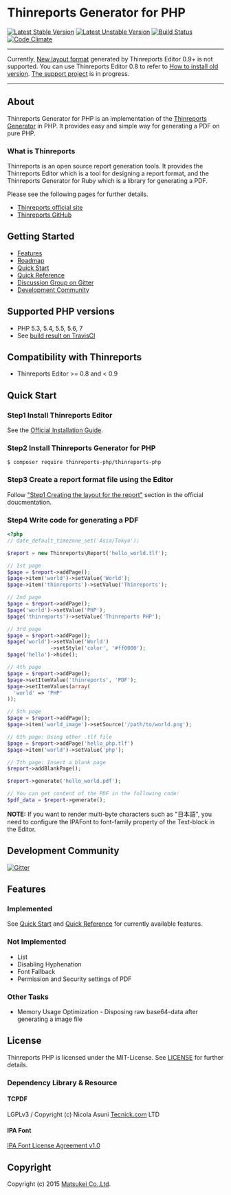 # Thinreports Generator for PHP

[![Latest Stable Version](https://poser.pugx.org/thinreports-php/thinreports-php/version)](https://packagist.org/packages/thinreports-php/thinreports-php)
[![Latest Unstable Version](https://poser.pugx.org/thinreports-php/thinreports-php/v/unstable)](//packagist.org/packages/thinreports-php/thinreports-php)
[![Build Status](https://travis-ci.org/thinreports-php/thinreports-php.svg?branch=master)](https://travis-ci.org/thinreports-php/thinreports-php)
[![Code Climate](https://codeclimate.com/github/thinreports-php/thinreports-php/badges/gpa.svg)](https://codeclimate.com/github/thinreports-php/thinreports-php)

---

Currently, [New layout format](https://github.com/thinreports/thinreports/issues/4) generated by Thinreports Editor 0.9+ is not supported. You can use Thinreports Editor 0.8 to refer to [How to install old version](http://www.thinreports.org/documentation/en/getting-started/installation.html). [The support project](https://github.com/thinreports-php/thinreports-php/projects/1) is in progress.

---

## About

Thinreports Generator for PHP is an implementation of
the [Thinreports Generator](https://github.com/thinreports/thinreports-generator) in PHP.
It provides easy and simple way for generating a PDF on pure PHP.

### What is Thinreports

Thinreports is an open source report generation tools.
It provides the Thinreports Editor which is a tool for designing a report format,
and the Thinreports Generator for Ruby which is a library for generating a PDF.

Please see the following pages for further details.

  * [Thinreports official site](http://www.thinreports.org)
  * [Thinreports GitHub](https://github.com/thinreports)

## Getting Started

  * [Features](#features)
  * [Roadmap](https://github.com/thinreports-php/thinreports-php/milestones)
  * [Quick Start](#quick-start)
  * [Quick Reference](https://github.com/thinreports-php/thinreports-php/wiki/Quick-Reference)
  * [Discussion Group on Gitter](https://gitter.im/thinreports-php/thinreports-php?utm_source=share-link&utm_medium=link&utm_campaign=share-link)
  * [Development Community](#development-community)

## Supported PHP versions

  * PHP 5.3, 5.4, 5.5, 5.6, 7
  * See [build result on TravisCI](https://travis-ci.org/thinreports-php/thinreports-php)

## Compatibility with Thinreports

  * Thinreports Editor >= 0.8 and < 0.9

## Quick Start

### Step1 Install Thinreports Editor

See the [Official Installation Guide](http://www.thinreports.org/documentation/en/getting-started/installation.html).

### Step2 Install Thinreports Generator for PHP

    $ composer require thinreports-php/thinreports-php

### Step3 Create a report format file using the Editor

Follow ["Step1 Creating the layout for the report"](http://www.thinreports.org/documentation/en/getting-started/quickstart.html#toc-2) section in the official doucmentation.

### Step4 Write code for generating a PDF

```php
<?php
// date_default_timezone_set('Asia/Tokyo');

$report = new Thinreports\Report('hello_world.tlf');

// 1st page
$page = $report->addPage();
$page->item('world')->setValue('World');
$page->item('thinreports')->setValue('Thinreports');

// 2nd page
$page = $report->addPage();
$page('world')->setValue('PHP');
$page('thinreports')->setValue('Thinreports PHP');

// 3rd page
$page = $report->addPage();
$page('world')->setValue('World')
              ->setStyle('color', '#ff0000');
$page('hello')->hide();

// 4th page
$page = $report->addPage();
$page->setItemValue('thinreports', 'PDF');
$page->setItemValues(array(
  'world' => 'PHP'
));

// 5th page
$page = $report->addPage();
$page->item('world_image')->setSource('/path/to/world.png');

// 6th page: Using other .tlf file
$page = $report->addPage('hello_php.tlf')
$page->item('world')->setValue('php');

// 7th page: Insert a blank page
$report->addBlankPage();

$report->generate('hello_world.pdf');

// You can get content of the PDF in the following code:
$pdf_data = $report->generate();
```

**NOTE:**
If you want to render multi-byte characters such as "日本語",
you need to configure the IPAFont to font-family property of the Text-block in the Editor.

## Development Community

[![Gitter](https://badges.gitter.im/Join%20Chat.svg)](https://gitter.im/thinreports-php/thinreports-php/dev)

## Features

### Implemented

See [Quick Start](#quick-start) and [Quick Reference](https://github.com/thinreports-php/thinreports-php/wiki/Quick-Reference)
for currently available features.

### Not Implemented

  * List
  * Disabling Hyphenation
  * Font Fallback
  * Permission and Security settings of PDF

### Other Tasks

  * Memory Usage Optimization - Disposing raw base64-data after generating a image file

## License

Thinreports PHP is licensed under the MIT-License.
See [LICENSE](https://github.com/thinreports-php/thinreports-php/blob/master/LICENSE) for further details.

### Dependency Library & Resource

#### TCPDF

LGPLv3 / Copyright (c) Nicola Asuni [Tecnick.com](http://www.tecnick.com) LTD

#### IPA Font

[IPA Font License Agreement v1.0](http://ipafont.ipa.go.jp/ipa_font_license_v1.html)

## Copyright

Copyright (c) 2015 [Matsukei Co.,Ltd](http://www.matsukei.co.jp).

